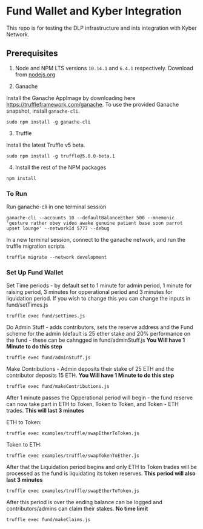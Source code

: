 # Fund Wallet and Kyber Integration

This repo is for testing the DLP infrastructure and ints integration with Kyber Network.

## Prerequisites

1. Node and NPM LTS versions `10.14.1` and `6.4.1` respectively. Download from [nodejs.org](https://nodejs.org/en/download/)

2. Ganache

Install the Ganache AppImage by downloading here https://truffleframework.com/ganache.
To use the provided Ganache snapshot, install `ganache-cli`.

```
sudo npm install -g ganache-cli
```

3. Truffle

Install the latest Truffle v5 beta.

```
sudo npm install -g truffle@5.0.0-beta.1
```

4. Install the rest of the NPM packages

```
npm install
```

### To Run

Run ganache-cli in one terminal session
```
ganache-cli --accounts 10 --defaultBalanceEther 500 --mnemonic 'gesture rather obey video awake genuine patient base soon parrot upset lounge' --networkId 5777 --debug
```

In a new terminal session, connect to the ganache network, and run the truffle migration scripts
```
truffle migrate --network development
```

### Set Up Fund Wallet

Set Time periods - by default set to 1 minute for admin period, 1 minute for raising period, 3 minutes for opperational period and 3 minutes for liquidation period. If you wish to change this you can change the inputs in fund/setTimes.js
```
truffle exec fund/setTimes.js
```

Do Admin Stuff - adds contributors, sets the reserve address and the Fund scheme for the admin (default is 25 ether stake and 20% performance on the fund - these can be cahngged in fund/adminStuff.js 
**You Will have 1 Minute to do this step**
```
truffle exec fund/adminStuff.js
```

Make Contributions - Admin deposits their stake of 25 ETH and the contributor deposits 15 ETH. 
**You Will have 1 Minute to do this step**
```
truffle exec fund/makeContributions.js
```

After 1 minute passes the Opperational period will begin - the fund reserve can now take part in ETH to Token, Token to Token, and Token - ETH trades. 
**This will last 3 minutes**

ETH to Token:
```
truffle exec examples/truffle/swapEtherToToken.js
```

Token to ETH:
```
truffle exec examples/truffle/swapTokenToEther.js
```

After that the Liquidation period begins and only ETH to Token trades will be processed as the fund is liquidating its token reserves.
**This period will also last 3 minutes**
```
truffle exec examples/truffle/swapEtherToToken.js
```

After this period is over the ending balance can be logged and contributors/admins can claim their stakes.
**No time limit**
```
truffle exec fund/makeClaims.js
```

